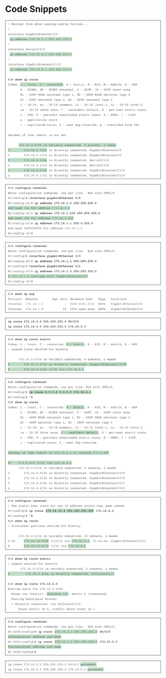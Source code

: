 # Code Snippets

[![Images](images/vol1_f0437-01.jpg)](vol1_ch17.xhtml#f0437-01a)

[![Images](images/vol1_f0439-01.jpg)](vol1_ch17.xhtml#f0439-01a)

[![Images](images/vol1_f0439-02.jpg)](vol1_ch17.xhtml#f0439-02a)

[![Images](images/vol1_f0440-01.jpg)](vol1_ch17.xhtml#f0440-01a)

[![Images](images/vol1_f0442-01.jpg)](vol1_ch17.xhtml#f0442-01a)

[![Images](images/vol1_f0442-02.jpg)](vol1_ch17.xhtml#f0442-02a)

[![Images](images/vol1_f0444-01.jpg)](vol1_ch17.xhtml#f0444-01a)

[![Images](images/vol1_f0446-01.jpg)](vol1_ch17.xhtml#f0446-01a)

[![Images](images/vol1_f0448-01.jpg)](vol1_ch17.xhtml#f0448-01a)

[![Images](images/vol1_f0449-01.jpg)](vol1_ch17.xhtml#f0449-01a)

[![Images](images/vol1_f0450-01.jpg)](vol1_ch17.xhtml#f0450-01a)